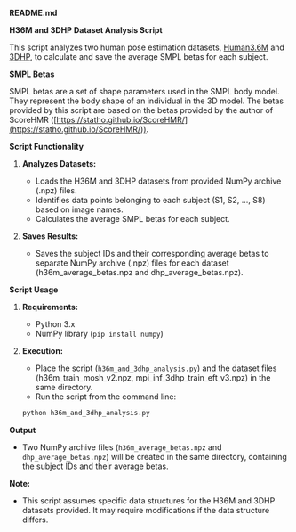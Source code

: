 **README.md**

**H36M and 3DHP Dataset Analysis Script**

This script analyzes two human pose estimation datasets, [Human3.6M](http://vision.imar.ro/human3.6m/description.php) and [3DHP](https://vcai.mpi-inf.mpg.de/3dhp-dataset/), to calculate and save the average SMPL betas for each subject.

**SMPL Betas**

SMPL betas are a set of shape parameters used in the SMPL body model. They represent the body shape of an individual in the 3D model. The betas provided by this script are based on the betas provided by the author of ScoreHMR ([https://statho.github.io/ScoreHMR/](https://statho.github.io/ScoreHMR/)).

**Script Functionality**

1. **Analyzes Datasets:**
   - Loads the H36M and 3DHP datasets from provided NumPy archive (.npz) files.
   - Identifies data points belonging to each subject (S1, S2, ..., S8) based on image names.
   - Calculates the average SMPL betas for each subject.

2. **Saves Results:**
   - Saves the subject IDs and their corresponding average betas to separate NumPy archive (.npz) files for each dataset (h36m_average_betas.npz and dhp_average_betas.npz).

**Script Usage**

1. **Requirements:**
   - Python 3.x
   - NumPy library (`pip install numpy`)

2. **Execution:**
   - Place the script (`h36m_and_3dhp_analysis.py`) and the dataset files (h36m_train_mosh_v2.npz, mpi_inf_3dhp_train_eft_v3.npz) in the same directory.
   - Run the script from the command line:

   ```bash
   python h36m_and_3dhp_analysis.py
   ```

**Output**

- Two NumPy archive files (`h36m_average_betas.npz` and `dhp_average_betas.npz`) will be created in the same directory, containing the subject IDs and their average betas.

**Note:**

- This script assumes specific data structures for the H36M and 3DHP datasets provided. It may require modifications if the data structure differs.
